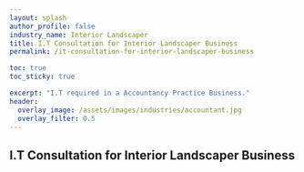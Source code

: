```yaml
---
layout: splash 
author_profile: false 
industry_name: Interior Landscaper
title: I.T Consultation for Interior Landscaper Business
permalink: /it-consultation-for-interior-landscaper-business

toc: true
toc_sticky: true

excerpt: "I.T required in a Accountancy Practice Business."
header:
  overlay_image: /assets/images/industries/accountant.jpg
  overlay_filter: 0.5 
---
```


## I.T Consultation for Interior Landscaper Business